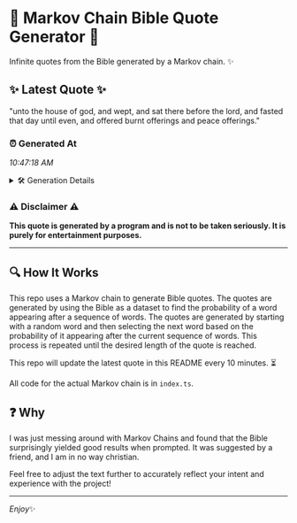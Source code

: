 # 📖 Markov Chain Bible Quote Generator 📖

Infinite quotes from the Bible generated by a Markov chain. ✨

## ✨ Latest Quote ✨
"unto the house of god, and wept, and sat there before the lord, and fasted that day until even, and offered burnt offerings and peace offerings."

### ⏰ Generated At
*10:47:18 AM*

<details>
    <summary>🛠️ Generation Details</summary>
    <p>
        <strong>🌱 Seed:</strong> unto<br>
        <strong>🔄 Iterations:</strong> 25<br>
        <strong>📜 Context History:</strong><br>[ unto ]: the<br>[ unto, the ]: house<br>[ unto, the, house ]: of<br>[ unto, the, house, of ]: god,<br>[ unto, the, house, of, god, ]: and<br>[ unto, the, house, of, god,, and ]: wept,<br>[ the, house, of, god,, and, wept, ]: and<br>[ house, of, god,, and, wept,, and ]: sat<br>[ of, god,, and, wept,, and, sat ]: there<br>[ god,, and, wept,, and, sat, there ]: before<br>[ and, wept,, and, sat, there, before ]: the<br>[ wept,, and, sat, there, before, the ]: lord,<br>[ and, sat, there, before, the, lord, ]: and<br>[ sat, there, before, the, lord,, and ]: fasted<br>[ there, before, the, lord,, and, fasted ]: that<br>[ before, the, lord,, and, fasted, that ]: day<br>[ the, lord,, and, fasted, that, day ]: until<br>[ lord,, and, fasted, that, day, until ]: even,<br>[ and, fasted, that, day, until, even, ]: and<br>[ fasted, that, day, until, even,, and ]: offered<br>[ that, day, until, even,, and, offered ]: burnt<br>[ day, until, even,, and, offered, burnt ]: offerings<br>[ until, even,, and, offered, burnt, offerings ]: and<br>[ even,, and, offered, burnt, offerings, and ]: peace<br>[ and, offered, burnt, offerings, and, peace ]: offerings.<br>
    </p>
</details>

### ⚠️ Disclaimer ⚠️
**This quote is generated by a program and is not to be taken seriously. It is purely for entertainment purposes.**

---

## 🔍 How It Works

This repo uses a Markov chain to generate Bible quotes. The quotes are generated by using the Bible as a dataset to find the probability of a word appearing after a sequence of words. The quotes are generated by starting with a random word and then selecting the next word based on the probability of it appearing after the current sequence of words. This process is repeated until the desired length of the quote is reached.

This repo will update the latest quote in this README every 10 minutes. ⏳

All code for the actual Markov chain is in `index.ts`.

## ❓ Why

I was just messing around with Markov Chains and found that the Bible surprisingly yielded good results when prompted. 
It was suggested by a friend, and I am in no way christian.

Feel free to adjust the text further to accurately reflect your intent and experience with the project!

---

*Enjoy*✨
